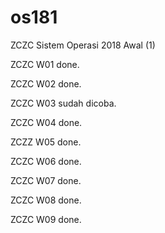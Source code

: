 # os181
ZCZC Sistem Operasi 2018 Awal (1)

ZCZC W01 done.

ZCZC W02 done.

ZCZC W03 sudah dicoba.

ZCZC W04 done.

ZCZZ W05 done.

ZCZC W06 done.

ZCZC W07 done.

ZCZC W08 done.

ZCZC W09 done.
